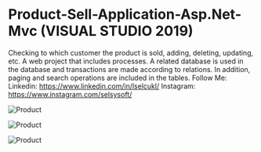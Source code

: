 # Product-Sell-Application-Asp.Net-Mvc (VISUAL STUDIO 2019)
Checking to which customer the product is sold, adding, deleting, updating, etc. A web project that includes processes. A related database is used in the database and transactions are made according to relations. In addition, paging and search operations are included in the tables.
Follow Me: 
Linkedin: https://www.linkedin.com/in/lselcukl/ 
Instagram: https://www.instagram.com/selsysoft/

![Product](https://user-images.githubusercontent.com/67559667/98142776-49cf7000-1ed9-11eb-906c-486ab98bbea0.png)

![Product](https://user-images.githubusercontent.com/67559667/98142902-7c796880-1ed9-11eb-986a-a412a5038345.png)

![Product](https://user-images.githubusercontent.com/67559667/98143007-a5016280-1ed9-11eb-806d-408bcbd651f6.png)
